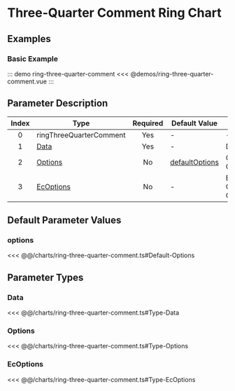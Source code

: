 # Three-Quarter Comment Ring Chart

<chart-tags />

## Examples

### Basic Example

::: demo ring-three-quarter-comment
<<< @demos/ring-three-quarter-comment.vue
:::

## Parameter Description

| Index | Type                    | Required | Default Value              | Description                   |
| :---: | ----------------------- | :------: | -------------------------- | ----------------------------- |
|   0   | ringThreeQuarterComment |   Yes    | -                          | -                             |
|   1   | [Data](#data)           |   Yes    | -                          | Data                          |
|   2   | [Options](#options-1)   |    No    | [defaultOptions](#options) | Configuration Options         |
|   3   | [EcOptions](#ecoptions) |    No    | -                          | ECharts Configuration Options |

## Default Parameter Values

### options
<<< @@/charts/ring-three-quarter-comment.ts#Default-Options

## Parameter Types

### Data
<<< @@/charts/ring-three-quarter-comment.ts#Type-Data

### Options
<<< @@/charts/ring-three-quarter-comment.ts#Type-Options

### EcOptions
<<< @@/charts/ring-three-quarter-comment.ts#Type-EcOptions

